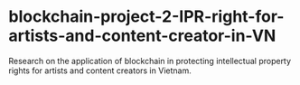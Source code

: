 # blockchain-project-2-IPR-right-for-artists-and-content-creator-in-VN
Research on the application of blockchain in protecting intellectual property rights for artists and content creators in Vietnam.
